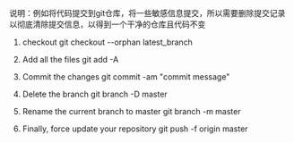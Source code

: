 说明：例如将代码提交到git仓库，将一些敏感信息提交，所以需要删除提交记录以彻底清除提交信息，以得到一个干净的仓库且代码不变

1. checkout
git checkout --orphan latest_branch

2. Add all the files
git add -A

3. Commit the changes
git commit -am "commit message"

4. Delete the branch
git branch -D master

5. Rename the current branch to master
git branch -m master

6. Finally, force update your repository
git push -f origin master